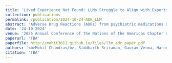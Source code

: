 ```yaml
---
title: 'Lived Experience Not Found: LLMs Struggle to Align with Experts on Addressing Adverse Drug Reactions from Psychiatric Medication Use'
collection: publications
permalink: /publication/2024-10-24-ADR_LLM
abstract: 'Adverse Drug Reactions (ADRs) from psychiatric medications are the leading cause of hospitalizations among mental health patients. With healthcare systems and online communities facing limitations in resolving ADR-related issues, Large Language Models (LLMs) have the potential to fill this gap. Despite the increasing capabilities of LLMs, past research has not explored their capabilities in detecting ADRs related to psychiatric medications or in providing effective harm reduction strategies. To address this, we introduce the Psych-ADR benchmark and the Adverse Drug Reaction Response Assessment (ADRA) framework to systematically evaluate LLM performance in detecting ADR expressions and delivering expert-aligned mitigation strategies. Our analyses show that LLMs struggle with understanding the nuances of ADRs and differentiating between types of ADRs. While LLMs align with experts in terms of expressed emotions and tone of the text, their responses are more complex, harder to read, and only 70.86% aligned with expert strategies. Furthermore, they provide less actionable advice by a margin of 12.32% on average. Our work provides a comprehensive benchmark and evaluation framework for assessing LLMs in strategy-driven tasks within high-risk domains.'
date: '24-10-2024'
venue: '2025 Annual Conference of the Nations of the Americas Chapter of the Association for Computational Linguistics (NAACL 2025)'
paperurl: 'TBA'
paperfile: http://mohit3011.github.io/files/llm_adr_paper.pdf
authors: '<b>Mohit Chandra</b>, Siddharth Sriraman, Gaurav Verma, Harneet Singh Khanuja, Jose Suarez Campayo, Zihang Li, Michael L. Birnbaum, Munmun De Choudhury'
citation: 'TBA'
---
```

